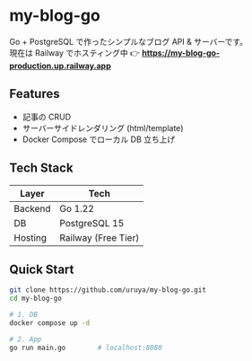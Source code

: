 # my-blog-go

Go + PostgreSQL で作ったシンプルなブログ API & サーバーです。  
現在は Railway でホスティング中 👉 **https://my-blog-go-production.up.railway.app**

## Features
- 記事の CRUD
- サーバーサイドレンダリング (html/template)
- Docker Compose でローカル DB 立ち上げ

## Tech Stack
| Layer | Tech |
|-------|------|
| Backend | Go 1.22 |
| DB | PostgreSQL 15 |
| Hosting | Railway (Free Tier) |

## Quick Start

```bash
git clone https://github.com/uruya/my-blog-go.git
cd my-blog-go

# 1. DB
docker compose up -d

# 2. App
go run main.go        # localhost:8080
